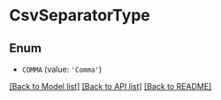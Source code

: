 # CsvSeparatorType


## Enum

* `COMMA` (value: `'Comma'`)

[[Back to Model list]](../README.md#documentation-for-models) [[Back to API list]](../README.md#documentation-for-api-endpoints) [[Back to README]](../README.md)


